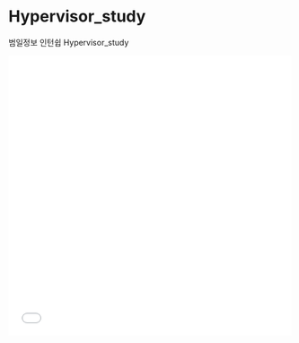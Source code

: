 # Hypervisor_study
범일정보 인턴쉽 Hypervisor_study

<iframe src="/범일정보 발표 자료.pdf" title="example" width="100%" height="500" frameborder="0"></iframe>
